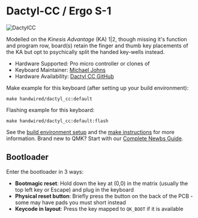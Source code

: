 # Dactyl-CC / Ergo S-1

![DactylCC](https://i.imgur.com/CUbPLZCh.jpeg)

Modelled on the *Kinesis Advantage* (KA) 1|2, though missing it's function and program row, board(s) retain the finger and thumb key placements of the KA but opt to psychically split the handed key-wells instead.

* Hardware Supported: Pro micro controller or clones of
* Keyboard Maintainer: [Michael Johns](https://github.com/mjohns)
* Hardware Availability: [Dactyl CC GitHub](https://github.com/mjohns/dactyl-cc)

Make example for this keyboard (after setting up your build environment):

    make handwired/dactyl_cc:default

Flashing example for this keyboard:

    make handwired/dactyl_cc:default:flash

See the [build environment setup](https://docs.qmk.fm/#/getting_started_build_tools) and the [make instructions](https://docs.qmk.fm/#/getting_started_make_guide) for more information. Brand new to QMK? Start with our [Complete Newbs Guide](https://docs.qmk.fm/#/newbs).

## Bootloader

Enter the bootloader in 3 ways:

* **Bootmagic reset**: Hold down the key at (0,0) in the matrix (usually the top left key or Escape) and plug in the keyboard
* **Physical reset button**: Briefly press the button on the back of the PCB - some may have pads you must short instead
* **Keycode in layout**: Press the key mapped to `QK_BOOT` if it is available
